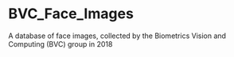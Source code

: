 # BVC_Face_Images
A database of face images, collected by the Biometrics Vision and Computing (BVC) group in 2018
